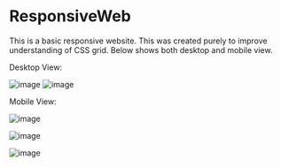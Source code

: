 # ResponsiveWeb

This is a basic responsive website. This was created purely to improve understanding of CSS grid. Below shows both desktop and mobile view.

Desktop View:

![image](https://user-images.githubusercontent.com/43559655/138159296-6d2709b7-85b9-4e27-9ee5-434cb2a6d108.png)
![image](https://user-images.githubusercontent.com/43559655/138159375-b1862d75-c654-43a3-83f1-8a375e095732.png)



Mobile View:

![image](https://user-images.githubusercontent.com/43559655/138159983-1335168c-790c-4725-865c-4d3b8b18e415.png)

![image](https://user-images.githubusercontent.com/43559655/138159698-9cf7bf9d-ba38-43f0-8294-fa193dab3ba7.png)

![image](https://user-images.githubusercontent.com/43559655/138160184-a7e20841-dcee-482e-a814-7897b0c6eaec.png)


